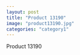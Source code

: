 ```yaml
---
layout: post
title: "Product 13190"
image: "product13190.jpg"
categories: "category1"
---
```

Product 13190

